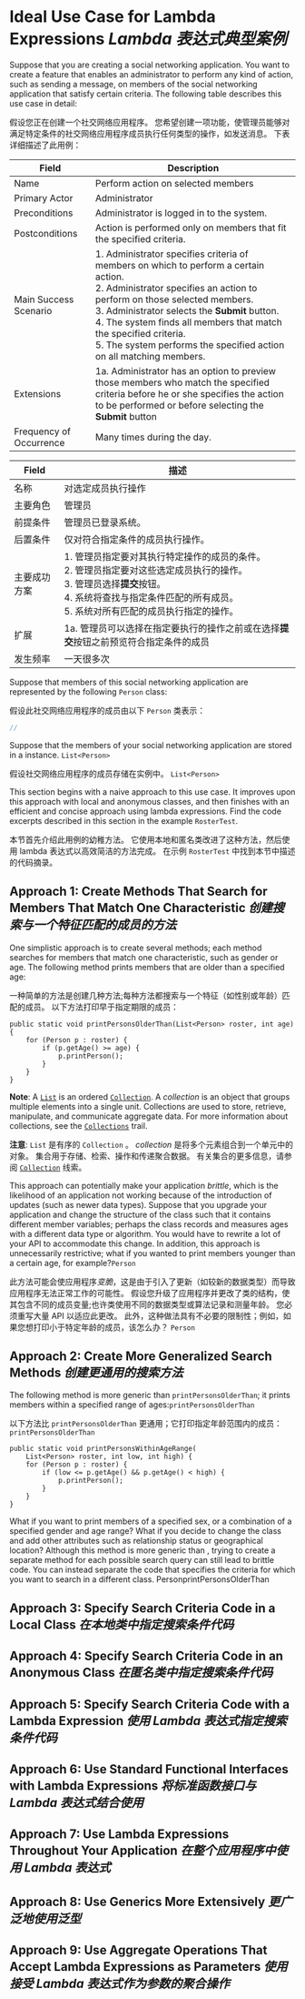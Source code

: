 # Ideal Use Case for Lambda Expressions _Lambda 表达式典型案例_

Suppose that you are creating a social networking application. 
You want to create a feature that enables an administrator to perform any kind of action, such as sending a message, on members of the social networking application that satisfy certain criteria. 
The following table describes this use case in detail:

假设您正在创建一个社交网络应用程序。
您希望创建一项功能，使管理员能够对满足特定条件的社交网络应用程序成员执行任何类型的操作，如发送消息。
下表详细描述了此用例：

| Field                   | Description                                                                                                                                                                                                                                                                                                                                                                     |
|-------------------------|---------------------------------------------------------------------------------------------------------------------------------------------------------------------------------------------------------------------------------------------------------------------------------------------------------------------------------------------------------------------------------|
| Name                    | Perform action on selected members                                                                                                                                                                                                                                                                                                                                              |
| Primary Actor           | Administrator                                                                                                                                                                                                                                                                                                                                                                   |
| Preconditions           | Administrator is logged in to the system.                                                                                                                                                                                                                                                                                                                                       |
| Postconditions          | Action is performed only on members that fit the specified criteria.                                                                                                                                                                                                                                                                                                            |
| Main Success Scenario   | 1. Administrator specifies criteria of members on which to perform a certain action. <br/> 2. Administrator specifies an action to perform on those selected members. <br/> 3. Administrator selects the **Submit** button. <br/> 4. The system finds all members that match the specified criteria. <br/> 5. The system performs the specified action on all matching members. |
| Extensions              | 1a. Administrator has an option to preview those members who match the specified criteria before he or she specifies the action to be performed or before selecting the **Submit** button                                                                                                                                                                                       |
| Frequency of Occurrence | Many times during the day.                                                                                                                                                                                                                                                                                                                                                      |

| Field  | 描述                                                                                                                                    |
|--------|---------------------------------------------------------------------------------------------------------------------------------------|
| 名称     | 对选定成员执行操作                                                                                                                             |
| 主要角色   | 管理员                                                                                                                                   |
| 前提条件   | 管理员已登录系统。                                                                                                                             |
| 后置条件   | 仅对符合指定条件的成员执行操作。                                                                                                                      |
| 主要成功方案 | 1. 管理员指定要对其执行特定操作的成员的条件。 <br/> 2. 管理员指定要对这些选定成员执行的操作。 <br/> 3. 管理员选择**提交**按钮。 <br/> 4. 系统将查找与指定条件匹配的所有成员。 <br/> 5. 系统对所有匹配的成员执行指定的操作。 |
| 扩展     | 1a. 管理员可以选择在指定要执行的操作之前或在选择**提交**按钮之前预览符合指定条件的成员                                                                                       |
| 发生频率   | 一天很多次                                                                                                                                 |

Suppose that members of this social networking application are represented by the following `Person` class:

假设此社交网络应用程序的成员由以下 `Person` 类表示：

```java
//
```

Suppose that the members of your social networking application are stored in a instance.
`List<Person>`

假设社交网络应用程序的成员存储在实例中。
`List<Person>`

This section begins with a naive approach to this use case. 
It improves upon this approach with local and anonymous classes, and then finishes with an efficient and concise approach using lambda expressions. 
Find the code excerpts described in this section in the example `RosterTest`.

本节首先介绍此用例的幼稚方法。
它使用本地和匿名类改进了这种方法，然后使用 lambda 表达式以高效简洁的方法完成。
在示例 `RosterTest` 中找到本节中描述的代码摘录。

## Approach 1: Create Methods That Search for Members That Match One Characteristic _创建搜索与一个特征匹配的成员的方法_

One simplistic approach is to create several methods; each method searches for members that match one characteristic, such as gender or age. 
The following method prints members that are older than a specified age:

一种简单的方法是创建几种方法;每种方法都搜索与一个特征（如性别或年龄）匹配的成员。
以下方法打印早于指定期限的成员：

```text
public static void printPersonsOlderThan(List<Person> roster, int age) {
    for (Person p : roster) {
        if (p.getAge() >= age) {
            p.printPerson();
        }
    }
}
```

**Note**: A [`List`]() is an ordered [`Collection`](). 
A _collection_ is an object that groups multiple elements into a single unit. 
Collections are used to store, retrieve, manipulate, and communicate aggregate data. 
For more information about collections, see the [`Collections`]() trail.

**注意**:  `List` 是有序的 `Collection` 。
_collection_ 是将多个元素组合到一个单元中的对象。
集合用于存储、检索、操作和传递聚合数据。
有关集合的更多信息，请参阅 [`Collection`]() 线索。

This approach can potentially make your application _brittle_, which is the likelihood of an application not working because of the introduction of updates (such as newer data types). 
Suppose that you upgrade your application and change the structure of the class such that it contains different member variables; perhaps the class records and measures ages with a different data type or algorithm. 
You would have to rewrite a lot of your API to accommodate this change. 
In addition, this approach is unnecessarily restrictive; what if you wanted to print members younger than a certain age, for example?`Person`

此方法可能会使应用程序*变脆*，这是由于引入了更新（如较新的数据类型）而导致应用程序无法正常工作的可能性。
假设您升级了应用程序并更改了类的结构，使其包含不同的成员变量;也许类使用不同的数据类型或算法记录和测量年龄。
您必须重写大量 API 以适应此更改。
此外，这种做法具有不必要的限制性；例如，如果您想打印小于特定年龄的成员，该怎么办？ `Person`

## Approach 2: Create More Generalized Search Methods _创建更通用的搜索方法_

The following method is more generic than `printPersonsOlderThan`; it prints members within a specified range of ages:`printPersonsOlderThan`

以下方法比 `printPersonsOlderThan` 更通用；它打印指定年龄范围内的成员： `printPersonsOlderThan`

```text
public static void printPersonsWithinAgeRange(
    List<Person> roster, int low, int high) {
    for (Person p : roster) {
        if (low <= p.getAge() && p.getAge() < high) {
            p.printPerson();
        }
    }
}
```

What if you want to print members of a specified sex, or a combination of a specified gender and age range? 
What if you decide to change the class and add other attributes such as relationship status or geographical location? 
Although this method is more generic than , trying to create a separate method for each possible search query can still lead to brittle code. 
You can instead separate the code that specifies the criteria for which you want to search in a different class.
PersonprintPersonsOlderThan

## Approach 3: Specify Search Criteria Code in a Local Class _在本地类中指定搜索条件代码_

## Approach 4: Specify Search Criteria Code in an Anonymous Class _在匿名类中指定搜索条件代码_

## Approach 5: Specify Search Criteria Code with a Lambda Expression _使用 Lambda 表达式指定搜索条件代码_

## Approach 6: Use Standard Functional Interfaces with Lambda Expressions _将标准函数接口与 Lambda 表达式结合使用_

## Approach 7: Use Lambda Expressions Throughout Your Application _在整个应用程序中使用 Lambda 表达式_

## Approach 8: Use Generics More Extensively _更广泛地使用泛型_

## Approach 9: Use Aggregate Operations That Accept Lambda Expressions as Parameters _使用接受 Lambda 表达式作为参数的聚合操作_
